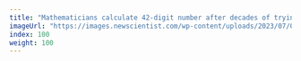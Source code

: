 ```yaml
---
title: "Mathematicians calculate 42-digit number after decades of trying"
imageUrl: "https://images.newscientist.com/wp-content/uploads/2023/07/03160510/SEI_162671292.jpg?width=600"
index: 100
weight: 100
---
```

